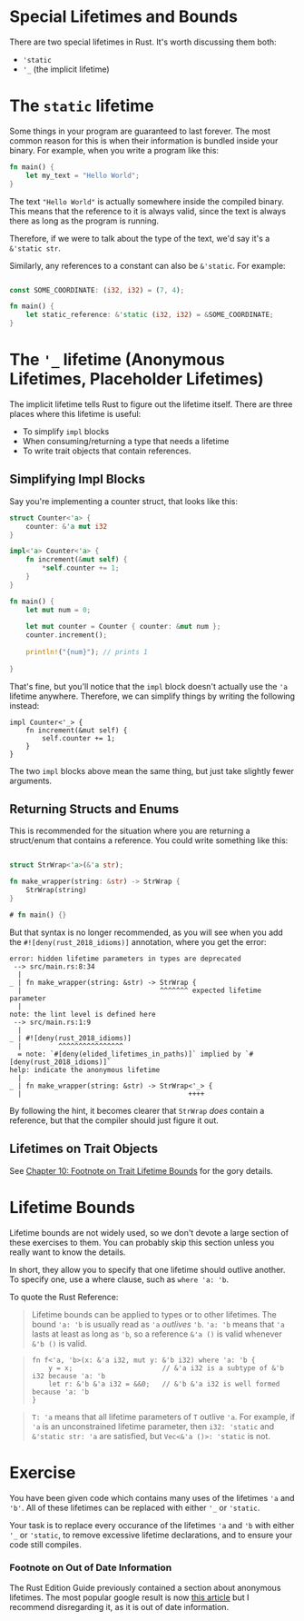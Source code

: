 # Special Lifetimes and Bounds

There are two special lifetimes in Rust. It's worth discussing them both:

 - `'static`
 - `'_` (the implicit lifetime)

# The `static` lifetime

Some things in your program are guaranteed to last forever. The most common reason for this
is when their information is bundled inside your binary. For example, when you write
a program like this:

``` rust
fn main() {
    let my_text = "Hello World";
}
```

The text `"Hello World"` is actually somewhere inside the compiled binary. This means that
the reference to it is always valid, since the text is always there as long as the program
is running.

Therefore, if we were to talk about the type of the text, we'd say it's a `&'static str`.

Similarly, any references to a constant can also be `&'static`. For example:

``` rust

const SOME_COORDINATE: (i32, i32) = (7, 4);

fn main() {
    let static_reference: &'static (i32, i32) = &SOME_COORDINATE;
}
```

# The `'_` lifetime (Anonymous Lifetimes, Placeholder Lifetimes)

The implicit lifetime tells Rust to figure out the lifetime
itself. There are three places where this lifetime is useful:

 - To simplify `impl` blocks
 - When consuming/returning a type that needs a lifetime
 - To write trait objects that contain references.

## Simplifying Impl Blocks

Say you're implementing a counter struct, that looks like this:

``` rust
struct Counter<'a> {
    counter: &'a mut i32
}

impl<'a> Counter<'a> {
    fn increment(&mut self) {
        *self.counter += 1;
    }
}

fn main() {
    let mut num = 0;
    
    let mut counter = Counter { counter: &mut num };
    counter.increment();
    
    println!("{num}"); // prints 1
    
}
```

That's fine, but you'll notice that the `impl` block doesn't actually use the `'a` lifetime anywhere.
Therefore, we can simplify things by writing the following instead:

``` rust,ignore
impl Counter<'_> {
    fn increment(&mut self) {
        self.counter += 1;
    }
}
```

The two `impl` blocks above mean the same thing, but just take slightly fewer arguments.

## Returning Structs and Enums

This is recommended for the situation where you are returning a
struct/enum that contains a reference. You could write something like this:

``` rust

struct StrWrap<'a>(&'a str);

fn make_wrapper(string: &str) -> StrWrap {
    StrWrap(string)
}

# fn main() {}
```

But that syntax is no longer recommended, as you will see when you add the
`#![deny(rust_2018_idioms)]` annotation, where you get the error:

```text
error: hidden lifetime parameters in types are deprecated
 --> src/main.rs:8:34
  |
_ | fn make_wrapper(string: &str) -> StrWrap {
  |                                  ^^^^^^^ expected lifetime parameter
  |
note: the lint level is defined here
 --> src/main.rs:1:9
  |
_ | #![deny(rust_2018_idioms)]
  |         ^^^^^^^^^^^^^^^^
  = note: `#[deny(elided_lifetimes_in_paths)]` implied by `#[deny(rust_2018_idioms)]`
help: indicate the anonymous lifetime
  |
_ | fn make_wrapper(string: &str) -> StrWrap<'_> {
  |                                         ++++
```

By following the hint, it becomes clearer that `StrWrap` *does* contain a reference,
but that the compiler should just figure it out.

## Lifetimes on Trait Objects

See [Chapter 10: Footnote on Trait Lifetime Bounds](./chapter_10.md) for the gory details.

# Lifetime Bounds

Lifetime bounds are not widely used, so we don't devote a large section of these exercises to them.
You can probably skip this section unless you really want to know the details.

In short, they allow you to specify that one lifetime should outlive another. To specify one, use a where clause, such as 
`where 'a: 'b`.

To quote the Rust Reference: 

> Lifetime bounds can be applied to types or to other lifetimes.
> The bound `'a: 'b` is usually read as `'a` *outlives* `'b`.
> `'a: 'b` means that `'a` lasts at least as long as `'b`, so a reference `&'a ()` is valid whenever `&'b ()` is valid.

> ```rust,ignore
> fn f<'a, 'b>(x: &'a i32, mut y: &'b i32) where 'a: 'b {
>     y = x;                      // &'a i32 is a subtype of &'b i32 because 'a: 'b
>     let r: &'b &'a i32 = &&0;   // &'b &'a i32 is well formed because 'a: 'b
> }
> ```

> `T: 'a` means that all lifetime parameters of `T` outlive `'a`.
> For example, if `'a` is an unconstrained lifetime parameter, then `i32: 'static` and `&'static str: 'a` are satisfied, but `Vec<&'a ()>: 'static` is not.


# Exercise

You have been given code which contains many uses of the lifetimes `'a` and `'b'`.
All of these lifetimes can be replaced with either `'_` or `'static`.

Your task is to replace every occurance of the lifetimes `'a` and `'b` with either
`'_` or `'static`, to remove excessive lifetime declarations, and to ensure your 
code still compiles.

### Footnote on Out of Date Information
 
The Rust Edition Guide previously contained a section
about anonymous lifetimes. The most popular google result
is now [this article](https://yegeun542.github.io/rust-edition-guide-ko/rust-2018/ownership-and-lifetimes/the-anonymous-lifetime.html) but I recommend disregarding it, as it is out of date information.
